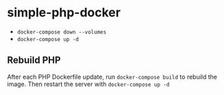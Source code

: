 # simple-php-docker

- `docker-compose down --volumes`
- `docker-compose up -d`

## Rebuild PHP

After each PHP Dockerfile update, run `docker-compose build` to rebuild the image.
Then restart the server with `docker-compose up -d`
